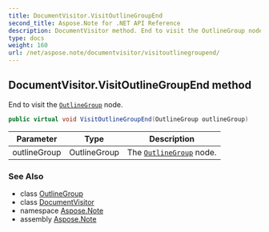 ```yaml
---
title: DocumentVisitor.VisitOutlineGroupEnd
second_title: Aspose.Note for .NET API Reference
description: DocumentVisitor method. End to visit the OutlineGroup node
type: docs
weight: 160
url: /net/aspose.note/documentvisitor/visitoutlinegroupend/
---
```

## DocumentVisitor.VisitOutlineGroupEnd method

End to visit the [`OutlineGroup`](../../outlinegroup/) node.

```csharp
public virtual void VisitOutlineGroupEnd(OutlineGroup outlineGroup)
```

| Parameter | Type | Description |
| --- | --- | --- |
| outlineGroup | OutlineGroup | The [`OutlineGroup`](../../outlinegroup/) node. |

### See Also

* class [OutlineGroup](../../outlinegroup/)
* class [DocumentVisitor](../)
* namespace [Aspose.Note](../../documentvisitor/)
* assembly [Aspose.Note](../../../)


